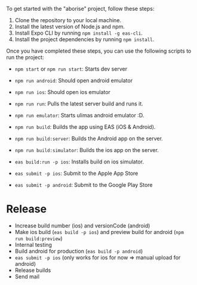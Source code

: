To get started with the "aborise" project, follow these steps:

1. Clone the repository to your local machine.
2. Install the latest version of Node.js and npm.
3. Install Expo CLI by running `npm install -g eas-cli`.
4. Install the project dependencies by running `npm install`.

Once you have completed these steps, you can use the following scripts to run the project:

- `npm start` or `npm run start`: Starts dev server

- `npm run android`: Should open android emulator
- `npm run ios`: Should open ios emulator
- `npm run run`: Pulls the latest server build and runs it.
- `npm run emulator`: Starts ulimas android emulator :D.

- `npm run build`: Builds the app using EAS (iOS & Android).
- `npm run build:server`: Builds the Android app on the server.
- `npm run build:simulator`: Builds the ios app on the server.
- `eas build:run -p ios`: Installs build on ios simulator.

- `eas submit -p ios`: Submit to the Apple App Store
- `eas submit -p android`: Submit to the Google Play Store

# Release

- Increase build number (ios) and versionCode (android)
- Make ios build (`eas build -p ios`) and preview build for android (`npm run build:preview`)
- Internal testing
- Build android for production (`eas build -p android`)
- `eas submit -p ios` (only works for ios for now => manual upload for android)
- Release builds
- Send mail
